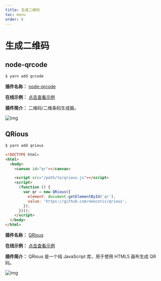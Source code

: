 ```yaml
---
title: 生成二维码
toc: menu
order: 8
---
```


# 生成二维码

## node-qrcode

```bash
$ yarn add qrcode
```

**插件名称：** [node-qrcode](https://www.npmjs.com/package/qrcode)

**在线示例：** [点击查看示例](https://github.com/soldair/node-qrcode)

**插件简介：** 二维码/二维条码生成器。

![img](https://cdn.jsdelivr.net/gh/fy996icu/pics/img/qrcode.png)

## QRious

```bash
$ yarn add qrious
```

```html
<!DOCTYPE html>
<html>
  <body>
    <canvas id="qr"></canvas>

    <script src="/path/to/qrious.js"></script>
    <script>
      (function () {
        var qr = new QRious({
          element: document.getElementById('qr'),
          value: 'https://github.com/neocotic/qrious',
        });
      })();
    </script>
  </body>
</html>
```

**插件名称：** [QRious](https://www.npmjs.com/package/qrious)

**在线示例：** [点击查看示例](https://github.com/neocotic/qrious)

**插件简介：** QRious 是一个纯 JavaScript 库，用于使用 HTML5 画布生成 QR 码。

![img](https://cdn.jsdelivr.net/gh/fy996icu/pics/img/qrious.png)
